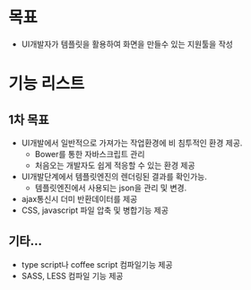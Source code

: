 # 목표

- UI개발자가 템플릿을 활용하여 화면을 만들수 있는 지원툴을 작성

# 기능 리스트
## 1차 목표

- UI개발에서 일반적으로 가져가는 작업환경에 비 침투적인 환경 제공.
  - Bower를 통한 자바스크립트 관리
  - 처음오는 개발자도 쉽게 적응할 수 있는 환경 제공
- UI개발단계에서 템플릿엔진의 렌더링된 결과를 확인가능.
  - 템플릿엔진에서 사용되는 json을 관리 및 변경.
- ajax통신시 더미 반환데이터를 제공
- CSS, javascript 파일 압축 및 병합기능 제공

## 기타...
- type script나 coffee script 컴파일기능 제공
- SASS, LESS 컴파일 기능 제공